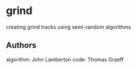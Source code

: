 # grind
creating grind tracks using semi-random algorithms

## Authors
algorithm: John Lamberton
code: Thomas Graeff
